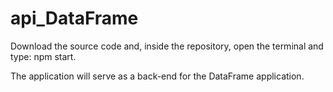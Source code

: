 # api_DataFrame

Download the source code and, inside the repository, open the terminal and type: npm start.

The application will serve as a back-end for the DataFrame application.
